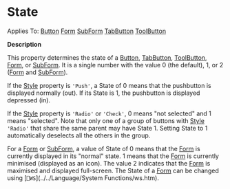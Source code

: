 




<h1 class="heading"><span class="name">State</span></h1>

Applies To: [Button](./button.md) [Form](./form.md) [SubForm](./subform.md) [TabButton](./tabbutton.md) [ToolButton](./toolbutton.md)


**Description**


This property determines the state of a [Button](./button.md), [TabButton](./tabbutton.md), [ToolButton](./toolbutton.md), [Form](./form.md), or [SubForm](./subform.md). It is a single number with the value 0 (the default), 1, or 2 ([Form](./form.md) and [SubForm](./subform.md)).


If the [Style](style.md) property is `'Push'`, a State of 0 means that the pushbutton is displayed normally (out). If its State is 1, the pushbutton is displayed depressed (in).


If the [Style](style.md) property is `'Radio'` or `'Check'`, 0 means "not selected" and 1 means "selected". Note that only one of a group of buttons with [Style ](style.md)`'Radio'` that share the same parent may have State 1. Setting State to 1 automatically deselects all the others in the group.


For a [Form](./form.md) or [SubForm](./subform.md), a value of State of 0 means that the [Form](./form.md) is currently displayed in its "normal" state. 1 means that the [Form](./form.md) is currently minimised (displayed as an icon). The value 2 indicates that the [Form](./form.md) is maximised and displayed full-screen. The State of a [Form](./form.md) can be changed using [`⎕WS`](../../Language/System Functions/ws.htm).



